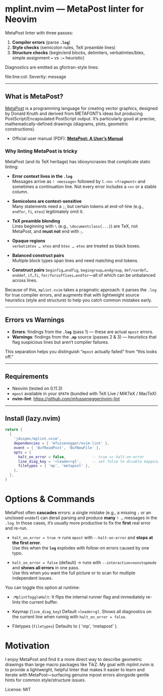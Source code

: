 # mplint.nvim — MetaPost linter for Neovim

MetaPost linter with three passes:

1. **Compiler errors** (parse **`.log`**)
2. **Style checks** (semicolon rules, TeX preamble lines)
3. **Structure checks** (begin/end blocks, delimiters, verbatimtex/btex, simple assignment `=` vs `:=` heuristic)

Diagnostics are emitted as gfortran-style lines:

file:line:col: Severity: message

---

## What is MetaPost?

[MetaPost](https://www.tug.org/metapost.html) is a programming language for creating vector graphics, designed by Donald Knuth and derived from METAFONT’s ideas but producing PostScript/Encapsulated PostScript output. It’s particularly good at precise, mathematically-defined drawings (diagrams, plots, geometric constructions).

- Official user manual (PDF): **[MetaPost: A User’s Manual](https://www.tug.org/docs/metapost/mpman.pdf)**

### Why linting MetaPost is tricky

MetaPost (and its TeX heritage) has idiosyncrasies that complicate static linting:

- **Error context lives in the `.log`**  
  Messages arrive as `! <message>` followed by `l.<n> <fragment>` and sometimes a continuation line. Not every error includes a `<n>` or a stable column.

- **Semicolons are context-sensitive**  
  Many statements need a `;`, but certain tokens at end-of-line (e.g., `endfor`, `fi`, `etex`) legitimately omit it.

- **TeX preamble blending**  
  Lines beginning with `\` (e.g., `\documentclass{...}`) are TeX, not MetaPost, and **must not** end with `;`.

- **Opaque regions**  
  `verbatimtex … etex` and `btex … etex` are treated as black boxes.

- **Balanced construct pairs**  
  Multiple block types span lines and need matching end tokens.

- **Construct pairs**
  `beginfig…endfig`, `begingroup…endgroup`, `def/vardef…enddef`, `if…fi`, `for/forsuffixes…endfor`—all of which can be unbalanced across lines.

Because of this, `mplint.nvim` takes a pragmatic approach: it parses the `.log` for true compiler errors, and augments that with lightweight source heuristics (style and structure) to help you catch common mistakes early.

---

## Errors vs Warnings

- **Errors**: findings from the **`.log`** (pass 1) — these are actual `mpost` errors.
- **Warnings**: findings from the **`.mp`** source (passes 2 & 3) — heuristics that flag suspicious lines but aren’t compiler failures.

This separation helps you distinguish “`mpost` actually failed” from “this looks off.”

---

## Requirements

- Neovim (tested on 0.11.3)
- `mpost` available in your `$PATH` (bundled with TeX Live / MiKTeX / MacTeX)
- **nvim-lint**: <https://github.com/mfussenegger/nvim-lint>

---

## Install (lazy.nvim)

```lua
return {
  {
    'jduspmc/mplint.nvim',
    dependencies = { 'mfussenegger/nvim-lint' },
    event = { 'BufReadPost', 'BufNewFile' },
    opts = {
      halt_on_error = false,            -- true => halt-on-error
      line_diag_key = '<leader>gl',     -- set false to disable mapping
      filetypes = { 'mp', 'metapost' },
    },
  },
}
```

# Options & Commands

MetaPost often **cascades** errors: a single mistake (e.g., a missing `;` or an unclosed `enddef`) can derail parsing and produce **many** `! …` messages in the `.log`. In those cases, it’s usually more productive to fix the **first** real error and re-run.

- `halt_on_error = true` → runs `mpost` with `--halt-on-error` and **stops at the first error**.  
  Use this when the **`log`** explodes with follow-on errors caused by one typo.

- `halt_on_error = false` (default) → runs with `--interaction=nonstopmode` and **shows all errors** in one pass.  
  Use this when you want the full picture or to scan for multiple independent issues.

You can toggle this option at runtime:
- `:MplintToggleHalt`: It flips the internal runner flag and immediately re-lints the current buffer.

- Keymap (`line_diag_key`)
  Default `<leader>gl`. Shows all diagnostics on the current line when runnig with `halt_on_error = false`.

- Filetypes (`filetypes`)
  Defaults to { 'mp', 'metapost' }.

# Motivation

I enjoy MetaPost and find it a more direct way to describe geometric drawings than large macro packages like TikZ. My goal with mplint.nvim is to provide a lightweight, helpful linter that makes it easier to learn and iterate with MetaPost—surfacing genuine mpost errors alongside gentle hints for common style/structure issues.

License: MIT
